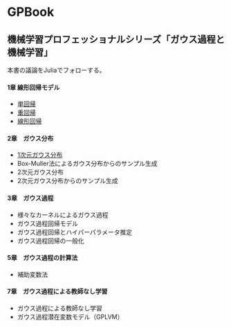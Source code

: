 # GPBook

## 機械学習プロフェッショナルシリーズ「ガウス過程と機械学習」

本書の議論をJuliaでフォローする。

#### 1章 線形回帰モデル
 - [単回帰](https://github.com/akiabe/GPBook/blob/main/pdf/linear.pdf)
 - [重回帰](https://github.com/akiabe/GPBook/blob/main/pdf/multiple.pdf)
 - [線形回帰](https://github.com/akiabe/GPBook/blob/main/pdf/nonlinear.pdf)
 
#### 2章　ガウス分布
 - [1次元ガウス分布](https://github.com/akiabe/GPBook/blob/main/pdf/gauss-dist.pdf)
 - Box-Muller法によるガウス分布からのサンプル生成
 - 2次元ガウス分布
 - 2次元ガウス分布からのサンプル生成

#### 3章　ガウス過程
 - 様々なカーネルによるガウス過程
 - ガウス過程回帰モデル
 - ガウス過程回帰とハイパーパラメータ推定
 - ガウス過程回帰の一般化
 
#### 5章　ガウス過程の計算法
 - 補助変数法

#### 7章　ガウス過程による教師なし学習
 - ガウス過程による教師なし学習
 - ガウス過程潜在変数モデル（GPLVM）
